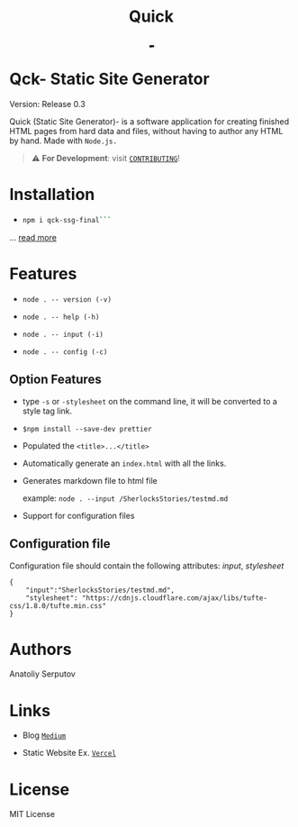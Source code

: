 <h1 align="center">
  <p align="center">Quick</p>
  <a href="https://github.com/aserputov/QckStaticSiteGenerator"><img src="https://github.com/aserputov/QckStaticSiteGenerator/blob/main/assets/Screen%20Shot%202021-11-23%20at%201.54.27%20AM.png?raw=true" alt="Docusaurus" height="10vh"></a>
</h1>

# Qck- Static Site Generator

Version: Release 0.3

Quick (Static Site Generator)- is a software application for creating finished HTML pages from hard data and files, without having to author any HTML by hand. Made with `Node.js.`

> :warning: **For Development**: visit [`CONTRIBUTING`](https://github.com/aserputov/QckStaticSiteGenerator/blob/main/CONTRIBUTING.md)!

# Installation

- ````bash
  npm i qck-ssg-final```
  ````

... [read more](https://www.npmjs.com/package/qck-ssg-final)

# Features

- `node . -- version (-v) `

- `node . -- help (-h)`

- `node . -- input (-i)`

- `node . -- config (-c)`

## Option Features

- type `-s` or `-stylesheet` on the command line, it will be converted to a style tag link.

- `$npm install --save-dev prettier`

- Populated the `<title>...</title>`

- Automatically generate an `index.html` with all the links.

- Generates markdown file to html file

  example: `node . --input /SherlocksStories/testmd.md`

- Support for configuration files

## Configuration file

Configuration file should contain the following attributes: _input_, _stylesheet_

```
{
    "input":"SherlocksStories/testmd.md",
    "stylesheet": "https://cdnjs.cloudflare.com/ajax/libs/tufte-css/1.8.0/tufte.min.css"
}
```

# Authors

Anatoliy Serputov

# Links

- Blog [`Medium`](https://medium.com/@aserputov/qck-ssg-eb593782b856)

- Static Website Ex. [`Vercel`](https://cli-ssg-qck-cmp74iuwg-aserputov.vercel.app)

# License

MIT License
